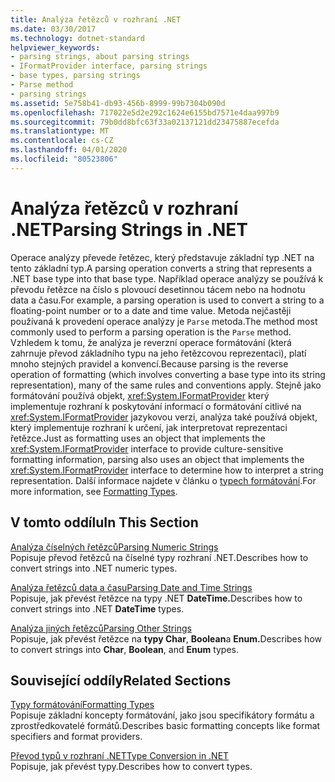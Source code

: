```yaml
---
title: Analýza řetězců v rozhraní .NET
ms.date: 03/30/2017
ms.technology: dotnet-standard
helpviewer_keywords:
- parsing strings, about parsing strings
- IFormatProvider interface, parsing strings
- base types, parsing strings
- Parse method
- parsing strings
ms.assetid: 5e758b41-db93-456b-8999-99b7304b090d
ms.openlocfilehash: 717022e5d2e292c1624e6155bd7571e4daa997b9
ms.sourcegitcommit: 79b0dd8bfc63f33a02137121dd23475887ecefda
ms.translationtype: MT
ms.contentlocale: cs-CZ
ms.lasthandoff: 04/01/2020
ms.locfileid: "80523806"
---
```

# <a name="parsing-strings-in-net"></a><span data-ttu-id="7081d-102">Analýza řetězců v rozhraní .NET</span><span class="sxs-lookup"><span data-stu-id="7081d-102">Parsing Strings in .NET</span></span>
<span data-ttu-id="7081d-103">Operace analýzy převede řetězec, který představuje základní typ .NET na tento základní typ.</span><span class="sxs-lookup"><span data-stu-id="7081d-103">A parsing operation converts a string that represents a .NET base type into that base type.</span></span> <span data-ttu-id="7081d-104">Například operace analýzy se používá k převodu řetězce na číslo s plovoucí desetinnou tácem nebo na hodnotu data a času.</span><span class="sxs-lookup"><span data-stu-id="7081d-104">For example, a parsing operation is used to convert a string to a floating-point number or to a date and time value.</span></span> <span data-ttu-id="7081d-105">Metoda nejčastěji používaná k provedení operace analýzy je `Parse` metoda.</span><span class="sxs-lookup"><span data-stu-id="7081d-105">The method most commonly used to perform a parsing operation is the `Parse` method.</span></span> <span data-ttu-id="7081d-106">Vzhledem k tomu, že analýza je reverzní operace formátování (která zahrnuje převod základního typu na jeho řetězcovou reprezentaci), platí mnoho stejných pravidel a konvencí.</span><span class="sxs-lookup"><span data-stu-id="7081d-106">Because parsing is the reverse operation of formatting (which involves converting a base type into its string representation), many of the same rules and conventions apply.</span></span> <span data-ttu-id="7081d-107">Stejně jako formátování používá objekt, <xref:System.IFormatProvider> který implementuje rozhraní k poskytování informací o formátování citlivé na <xref:System.IFormatProvider> jazykovou verzi, analýza také používá objekt, který implementuje rozhraní k určení, jak interpretovat reprezentaci řetězce.</span><span class="sxs-lookup"><span data-stu-id="7081d-107">Just as formatting uses an object that implements the <xref:System.IFormatProvider> interface to provide culture-sensitive formatting information, parsing also uses an object that implements the <xref:System.IFormatProvider> interface to determine how to interpret a string representation.</span></span> <span data-ttu-id="7081d-108">Další informace najdete v článku o [typech formátování](../../../docs/standard/base-types/formatting-types.md).</span><span class="sxs-lookup"><span data-stu-id="7081d-108">For more information, see [Formatting Types](../../../docs/standard/base-types/formatting-types.md).</span></span>  
  
## <a name="in-this-section"></a><span data-ttu-id="7081d-109">V tomto oddílu</span><span class="sxs-lookup"><span data-stu-id="7081d-109">In This Section</span></span>  
 [<span data-ttu-id="7081d-110">Analýza číselných řetězců</span><span class="sxs-lookup"><span data-stu-id="7081d-110">Parsing Numeric Strings</span></span>](../../../docs/standard/base-types/parsing-numeric.md)  
 <span data-ttu-id="7081d-111">Popisuje převod řetězců na číselné typy rozhraní .NET.</span><span class="sxs-lookup"><span data-stu-id="7081d-111">Describes how to convert strings into .NET numeric types.</span></span>  
  
 [<span data-ttu-id="7081d-112">Analýza řetězců data a času</span><span class="sxs-lookup"><span data-stu-id="7081d-112">Parsing Date and Time Strings</span></span>](../../../docs/standard/base-types/parsing-datetime.md)  
 <span data-ttu-id="7081d-113">Popisuje, jak převést řetězce na typy .NET **DateTime.**</span><span class="sxs-lookup"><span data-stu-id="7081d-113">Describes how to convert strings into .NET **DateTime** types.</span></span>  
  
 [<span data-ttu-id="7081d-114">Analýza jiných řetězců</span><span class="sxs-lookup"><span data-stu-id="7081d-114">Parsing Other Strings</span></span>](../../../docs/standard/base-types/parsing-other.md)  
 <span data-ttu-id="7081d-115">Popisuje, jak převést řetězce na **typy Char**, **Boolean**a **Enum.**</span><span class="sxs-lookup"><span data-stu-id="7081d-115">Describes how to convert strings into **Char**, **Boolean**, and **Enum** types.</span></span>  
  
## <a name="related-sections"></a><span data-ttu-id="7081d-116">Související oddíly</span><span class="sxs-lookup"><span data-stu-id="7081d-116">Related Sections</span></span>  
 [<span data-ttu-id="7081d-117">Typy formátování</span><span class="sxs-lookup"><span data-stu-id="7081d-117">Formatting Types</span></span>](../../../docs/standard/base-types/formatting-types.md)  
 <span data-ttu-id="7081d-118">Popisuje základní koncepty formátování, jako jsou specifikátory formátu a zprostředkovatelé formátů.</span><span class="sxs-lookup"><span data-stu-id="7081d-118">Describes basic formatting concepts like format specifiers and format providers.</span></span>  
  
 [<span data-ttu-id="7081d-119">Převod typů v rozhraní .NET</span><span class="sxs-lookup"><span data-stu-id="7081d-119">Type Conversion in .NET</span></span>](../../../docs/standard/base-types/type-conversion.md)  
 <span data-ttu-id="7081d-120">Popisuje, jak převést typy.</span><span class="sxs-lookup"><span data-stu-id="7081d-120">Describes how to convert types.</span></span>
